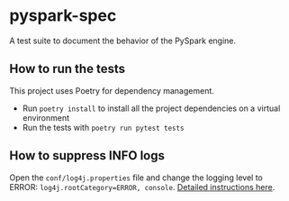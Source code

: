 # pyspark-spec

A test suite to document the behavior of the PySpark engine.

## How to run the tests

This project uses Poetry for dependency management.

* Run `poetry install` to install all the project dependencies on a virtual environment
* Run the tests with `poetry run pytest tests`

## How to suppress INFO logs

Open the `conf/log4j.properties` file and change the logging level to ERROR: `log4j.rootCategory=ERROR, console`.  [Detailed instructions here](https://stackoverflow.com/questions/27781187/how-to-stop-messages-displaying-on-spark-console).
